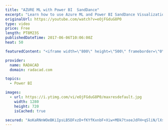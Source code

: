```yaml
---
title: "AZURE ML with Power BI  SandDance"
excerpt: "Learn how to use Azure ML and Power BI SandDance Visualization"
originalUrl: https://youtube.com/watch?v=eOjFGduG8P0
type: video
price: Free
length: PT8M23S
publishedDateTime: 2017-06-06T10:06:00Z
heat: 50

featuredContent: "<iframe width=\"800\" height=\"500\" frameborder=\"0\" src=\"https://www.youtube.com/embed/eOjFGduG8P0\" allow=\"accelerometer; autoplay; encrypted-media; gyroscope; picture-in-picture\" allowfullscreen></iframe>"

provider:
  name: RADACAD
  domain: radacad.com

topics:
  - Power BI

images:
  - url: https://i.ytimg.com/vi/eOjFGduG8P0/maxresdefault.jpg
    width: 1280
    height: 720
    isCached: true

secured: "AoKaRNnWOeBKiIpsLB5DFxzD+fKYfKxnbF+Xiw+MDk7txeeJdFH+qSliN/lXsjrZYDI6r0wjXEPW9MlFkedw8AyzVpHCq28gI8kAQjgxd2Lrdbtmgke/0Cq7BRy/z4A7zqXgyxsiY3YFJrfZFnvh9UM5BoAoskPx/aVA/wJlnjqDXD0RKcMJ+lrkKCAml2MdXm+Kez0jUJa1AZrXAMMq3Fl1q351DVyi6eztefL1AhjOYVkZ6ZoDxxfXNs3DFaV/O6WOIK9Qxl9qJnSTWhgPpgL0b85ynckud31YZlSWTV1RUfO+o/B9wOUR8s7kT2cgLkORfPBdOob8jp2uWo7wyR2tV28K3CEe4dZXY2MLo9wGLF6yKrW7KWnVRoIFZw6PfM67se5quvfl6J2DUWLXefgue8uNcwG1P8ECMtsUT5E=;jBbQ2Eapkf+v+qlo/RpRjw=="
---
```


